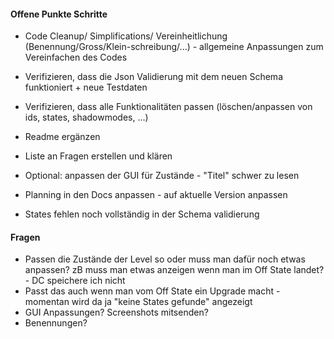 #### Offene Punkte Schritte

 + Code Cleanup/ Simplifications/ Vereinheitlichung (Benennung/Gross/Klein-schreibung/...) - allgemeine Anpassungen zum Vereinfachen des Codes

 + Verifizieren, dass die Json Validierung mit dem neuen Schema funktioniert + neue Testdaten
 + Verifizieren, dass alle Funktionalitäten passen (löschen/anpassen von ids, states, shadowmodes, ...)
 + Readme ergänzen
 + Liste an Fragen erstellen und klären
 + Optional: anpassen der GUI für Zustände - "Titel" schwer zu lesen
 + Planning in den Docs anpassen - auf aktuelle Version anpassen
 + States fehlen noch vollständig in der Schema validierung

#### Fragen
 + Passen die Zustände der Level so oder muss man dafür noch etwas anpassen? zB muss man etwas anzeigen wenn man im Off State landet? - DC speichere ich nicht
 + Passt das auch wenn man vom Off State ein Upgrade macht - momentan wird da ja "keine States gefunde" angezeigt
 + GUI Anpassungen? Screenshots mitsenden?
 + Benennungen?
